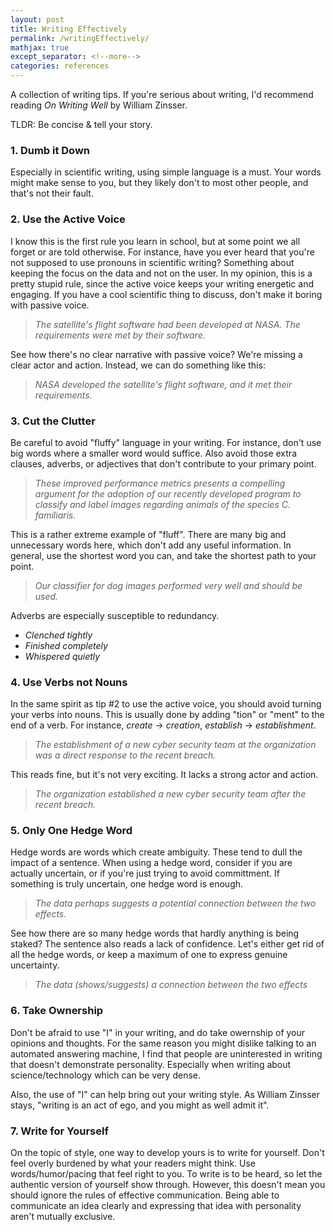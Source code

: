 ```yaml
---
layout: post
title: Writing Effectively
permalink: /writingEffectively/
mathjax: true
except_separator: <!--more-->
categories: references
---
```


A collection of writing tips. If you're serious about writing, I'd recommend reading *On Writing Well* by William Zinsser. 

<!--more-->

<p class=message>
TLDR: Be concise & tell your story.
</p>

### 1. Dumb it Down

Especially in scientific writing, using simple language is a must. Your words might make sense to you, but they likely don't to most other people, and that's not their fault. 


### 2. Use the Active Voice

I know this is the first rule you learn in school, but at some point we all forget or are told otherwise. For instance, have you ever heard that you're not supposed to use pronouns in scientific writing? Something about keeping the focus on the data and not on the user. In my opinion, this is a pretty stupid rule, since the active voice keeps your writing energetic and engaging. If you have a cool scientific thing to discuss, don't make it boring with passive voice.

> *The satellite's flight software had been developed at NASA. The requirements were met by their software.*

See how there's no clear narrative with passive voice? We're missing a clear actor and action. Instead, we can do something like this:

> *NASA developed the satellite's flight software, and it met their requirements.*


### 3. Cut the Clutter

Be careful to avoid "fluffy" language in your writing. For instance, don't use big words where a smaller word would suffice. Also avoid those extra clauses, adverbs, or adjectives that don't contribute to your primary point. 

> *These improved performance metrics presents a compelling argument for the adoption of our recently developed program to classify and label images regarding animals of the species C. familiaris.*

This is a rather extreme example of "fluff". There are many big and unnecessary words here, which don't add any useful information. In general, use the shortest word you can, and take the shortest path to your point. 

> *Our classifier for dog images performed very well and should be used.*

Adverbs are especially susceptible to redundancy.

* *Clenched tightly*
* *Finished completely*
* *Whispered quietly*

### 4. Use Verbs not Nouns

In the same spirit as tip #2 to use the active voice, you should avoid turning your verbs into nouns. This is usually done by adding "tion" or "ment" to the end of a verb. For instance, *create* -> *creation*, *establish* -> *establishment*.

> *The establishment of a new cyber security team at the organization was a direct response to the recent breach.* 

This reads fine, but it's not very exciting. It lacks a strong actor and action.

> *The organization established a new cyber security team after the recent breach.* 


### 5. Only One Hedge Word

Hedge words are words which create ambiguity. These tend to dull the impact of a sentence. When using a hedge word, consider if you are actually uncertain, or if you're just trying to avoid committment. If something is truly uncertain, one hedge word is enough. 

> *The data perhaps suggests a potential connection between the two effects.* 

See how there are so many hedge words that hardly anything is being staked? The sentence also reads a lack of confidence. Let's either get rid of all the hedge words, or keep a maximum of one to express genuine uncertainty. 

> *The data (shows/suggests) a connection between the two effects*


### 6. Take Ownership

Don't be afraid to use "I" in your writing, and do take owernship of your opinions and thoughts. For the same reason you might dislike talking to an automated answering machine, I find that people are uninterested in writing that doesn't demonstrate personality. Especially when writing about science/technology which can be very dense. 

Also, the use of "I" can help bring out your writing style. As William Zinsser stays, "writing is an act of ego, and you might as well admit it". 


### 7. Write for Yourself

On the topic of style, one way to develop yours is to write for yourself. Don't feel overly burdened by what your readers might think. Use words/humor/pacing that feel right to you. To write is to be heard, so let the authentic version of yourself show through. However, this doesn't mean you should ignore the rules of effective communication. Being able to communicate an idea clearly and expressing that idea with personality aren't mutually exclusive.   










